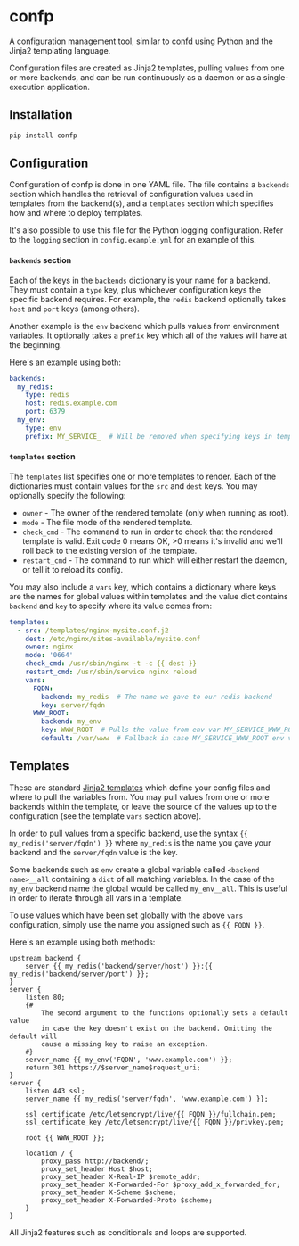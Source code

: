 confp
=====

A configuration management tool, similar to [confd](https://github.com/kelseyhightower/confd) using Python and the Jinja2 templating language.

Configuration files are created as Jinja2 templates, pulling values from one or more backends, and can be run continuously as a daemon or as a single-execution application.

Installation
------------

```bash
pip install confp
```

Configuration
-------------

Configuration of confp is done in one YAML file. The file contains a `backends` section which
handles the retrieval of configuration values used in templates from the backend(s), and a
`templates` section which specifies how and where to deploy templates.

It's also possible to use this file for the Python logging configuration. Refer to the `logging`
section in `config.example.yml` for an example of this.

#### `backends` section

Each of the keys in the `backends` dictionary is your name for a backend. They must contain
a `type` key, plus whichever configuration keys the specific backend requires. For example, the
`redis` backend optionally takes `host` and `port` keys (among others).

Another example is the `env` backend which pulls values from environment variables. It optionally
takes a `prefix` key which all of the values will have at the beginning.

Here's an example using both:

```yaml
backends:
  my_redis:
    type: redis
    host: redis.example.com
    port: 6379
  my_env:
    type: env
    prefix: MY_SERVICE_  # Will be removed when specifying keys in templates
```

#### `templates` section

The `templates` list specifies one or more templates to render. Each of the dictionaries must
contain values for the `src` and `dest` keys. You may optionally specify the following:

- `owner` - The owner of the rendered template (only when running as root).
- `mode` - The file mode of the rendered template.
- `check_cmd` - The command to run in order to check that the rendered template is valid. Exit
code 0 means OK, >0 means it's invalid and we'll roll back to the existing version of the template.
- `restart_cmd` - The command to run which will either restart the daemon, or tell it to reload its
config.

You may also include a `vars` key, which contains a dictionary where keys are the names for global
values within templates and the value dict contains `backend` and `key` to specify where its value
comes from:

```yaml
templates:
  - src: /templates/nginx-mysite.conf.j2
    dest: /etc/nginx/sites-available/mysite.conf
    owner: nginx
    mode: '0664'
    check_cmd: /usr/sbin/nginx -t -c {{ dest }}
    restart_cmd: /usr/sbin/service nginx reload
    vars:
      FQDN:
        backend: my_redis  # The name we gave to our redis backend
        key: server/fqdn
      WWW_ROOT:
        backend: my_env
        key: WWW_ROOT  # Pulls the value from env var MY_SERVICE_WWW_ROOT (see prefix above)
        default: /var/www  # Fallback in case MY_SERVICE_WWW_ROOT env var isn't set
```

Templates
---------

These are standard [Jinja2 templates](http://jinja.pocoo.org/docs/latest/templates/) which define
your config files and where to pull the variables from. You may pull values from one or more
backends within the template, or leave the source of the values up to the configuration (see the
template `vars` section above).

In order to pull values from a specific backend, use the syntax `{{ my_redis('server/fqdn') }}`
where `my_redis` is the name you gave your backend and the `server/fqdn` value is the key.

Some backends such as `env` create a global variable called `<backend name>__all` containing a `dict` of all matching variables. In the case of the `my_env` backend name the global would be called `my_env__all`. This is useful in order to iterate through all vars in a template.

To use values which have been set globally with the above `vars` configuration, simply use the
name you assigned such as `{{ FQDN }}`.

Here's an example using both methods:

```
upstream backend {
    server {{ my_redis('backend/server/host') }}:{{ my_redis('backend/server/port') }};
}
server {
    listen 80;
    {#
        The second argument to the functions optionally sets a default value
        in case the key doesn't exist on the backend. Omitting the default will
        cause a missing key to raise an exception.
    #}
    server_name {{ my_env('FQDN', 'www.example.com') }};
    return 301 https://$server_name$request_uri;
}
server {
    listen 443 ssl;
    server_name {{ my_redis('server/fqdn', 'www.example.com') }};

    ssl_certificate /etc/letsencrypt/live/{{ FQDN }}/fullchain.pem;
    ssl_certificate_key /etc/letsencrypt/live/{{ FQDN }}/privkey.pem;

    root {{ WWW_ROOT }};

    location / {
        proxy_pass http://backend/;
        proxy_set_header Host $host;
        proxy_set_header X-Real-IP $remote_addr;
        proxy_set_header X-Forwarded-For $proxy_add_x_forwarded_for;
        proxy_set_header X-Scheme $scheme;
        proxy_set_header X-Forwarded-Proto $scheme;
    }
}
```

All Jinja2 features such as conditionals and loops are supported.
